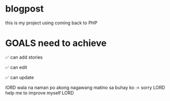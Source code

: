 # blogpost
this is my project using coming back to PHP 

# GOALS need to achieve

✅ can add stories

✅ can edit 

✅  can update 

lORD wala na naman po akong nagawang matino sa buhay ko :< 
sorry LORD 
help me to improve myself LORD
